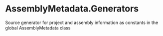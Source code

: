 # AssemblyMetadata.Generators
Source generator for project and assembly information as constants in the global AssemblyMetadata class
